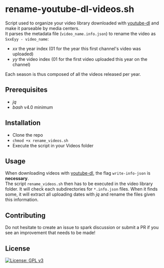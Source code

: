 # rename-youtube-dl-videos.sh

Script used to organize your video library downloaded with [youtube-dl](https://github.com/ytdl-org/youtube-dl/) and make it parseable by media centers.  
It parses the metadata file (`video_name.info.json`) to rename the video as `SxxEyy - video_name`:
- _xx_ the year index (01 for the year this first channel's video was uploaded)
- _yy_ the video index (01 for the first video uploaded this year on the channel)

Each season is thus composed of all the videos released per year.

## Prerequisites

- _jq_
- _bash_ v4.0 minimum

## Installation

- Clone the repo
- `chmod +x rename_videos.sh`
- Execute the script in your Videos folder

## Usage

When downloading videos with [youtube-dl](https://github.com/ytdl-org/youtube-dl/), the flag `write-info-json` is **necessary**.  
The script `rename_videos.sh` then has to be executed in the video library folder. It will check each subdirectories for `*.info.json` files. When it finds some, it will extract all uploading dates with _jq_ and rename the files given this information.

## Contributing

Do not hesitate to create an issue to spark discussion or submit a PR if you see an improvement that needs to be made!

## License
[![License: GPL v3](https://img.shields.io/badge/License-GPLv3-blue.svg)](https://www.gnu.org/licenses/gpl-3.0)
